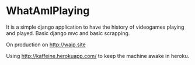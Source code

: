 # WhatAmIPlaying

It is a simple django application to have the history of videogames playing and played. Basic django mvc and basic scrapping.

On production on http://waip.site

Using http://kaffeine.herokuapp.com/ to keep the machine awake in heroku.